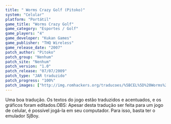 ```yaml
---
title: " Worms Crazy Golf (Pitoko)"
system: "Celular"
platform: "Portátil"
game_title: "Worms Crazy Golf"
game_category: "Esportes / Golf"
game_players: "4"
game_developer: "Kukan Games"
game_publisher: "THQ Wireless"
game_release_date: "2007"
patch_author: "Pitoko"
patch_group: "Nenhum"
patch_site: "Nenhum"
patch_version: "1.0"
patch_release: "07/07/2009"
patch_type: "JAR traduzido"
patch_progress: "100%"
patch_images: ["http://img.romhackers.org/traducoes/%5BCEL%5D%20Worms%20Crazy%20Golf%20-%20Pitoko%20-%201.png","http://img.romhackers.org/traducoes/%5BCEL%5D%20Worms%20Crazy%20Golf%20-%20Pitoko%20-%202.png","http://img.romhackers.org/traducoes/%5BCEL%5D%20Worms%20Crazy%20Golf%20-%20Pitoko%20-%203.png"]
---
```

Uma boa tradução. Os textos do jogo estão traduzidos e acentuados, e os gráficos foram editados.OBS: Apesar desta tradução ser feita para um jogo de celular, é possível jogá-la em seu computador. Para isso, basta ter o emulador SjBoy.